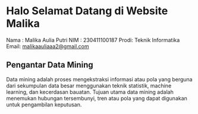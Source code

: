 # Halo Selamat Datang di Website Malika

Nama : Malika Aulia Putri
NIM  : 230411100187
Prodi: Teknik Informatika
Email: malikaauliaaa2@gmail.com
## Pengantar Data Mining


Data mining adalah proses mengekstraksi informasi atau pola yang berguna dari sekumpulan data besar
menggunakan teknik statistik, machine learning, dan kecerdasan bauatan.
Tujuan utama data mining adalah menemukan hubungan tersembunyi, tren atau pola yang dapat digunakan
untuk pengambilan keputusan.

